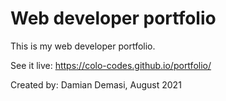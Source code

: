 # Web developer portfolio

This is my web developer portfolio.

See it live: https://colo-codes.github.io/portfolio/

Created by: Damian Demasi, August 2021
